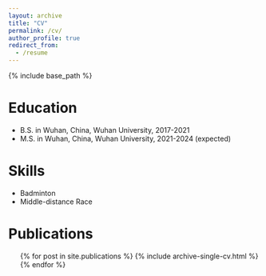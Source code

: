 ```yaml
---
layout: archive
title: "CV"
permalink: /cv/
author_profile: true
redirect_from:
  - /resume
---
```


{% include base_path %}

Education
======
* B.S. in Wuhan, China, Wuhan University, 2017-2021
* M.S. in Wuhan, China, Wuhan University, 2021-2024 (expected)

  
Skills
======
* Badminton
* Middle-distance Race

Publications
======
  <ul>{% for post in site.publications %}
    {% include archive-single-cv.html %}
  {% endfor %}</ul>

<!--
Talks
======
  <ul>{% for post in site.talks %}
    {% include archive-single-talk-cv.html %}
  {% endfor %}</ul>
  
Teaching
======
  <ul>{% for post in site.teaching %}
    {% include archive-single-cv.html %}
  {% endfor %}</ul>
  
Service and leadership
======
* Currently signed in to 43 different slack teams
-->

